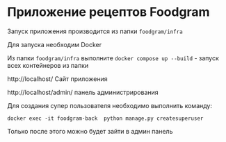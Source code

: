 <h1>Приложение рецептов Foodgram</h1>

Запуск приложения производится из папки ```foodgram/infra```

Для запуска необходим Docker

Из папки ```foodgram/infra``` выполните ```docker compose up --build``` - запуск всех контейнеров из папки

<a>http://localhost/</a> Сайт приложения

<a>http://localhost/admin/</a> панель администрирования

Для создания супер пользователя необходимо выполнить команду:

```docker exec -it foodgram-back  python manage.py createsuperuser```

Только после этого можно будет зайти в админ панель

